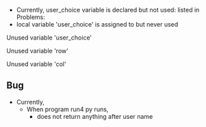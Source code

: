 - Currently, user_choice variable is declared but not used:
listed in Problems:
- local variable 'user_choice' is assigned to but never used

Unused variable 'user_choice' 

Unused variable 'row'

Unused variable 'col'

## Bug
- Currently, 
    - When program run4 py runs,
        - does not return anything after user name